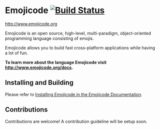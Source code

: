 # Emojicode [![Build Status](https://travis-ci.org/emojicode/emojicode.svg?branch=master)](https://travis-ci.org/emojicode/emojicode)

http://www.emojicode.org

Emojicode is an open source, high-level, multi-paradigm, object-oriented
programming language consisting of emojis.

Emojicode allows you to build fast cross-platform applications while having
a lot of fun.

**To learn more about the language Emojicode visit http://www.emojicode.org/docs.**

## Installing and Building

Please refer to [Installing Emojicode in the Emojicode Documentation](http://www.emojicode.org/docs/guides/install.html).

## Contributions

Contributions are welcome! A contribution guideline will be setup soon.
